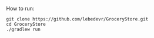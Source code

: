 How to run:

```
git clone https://github.com/lebedevr/GroceryStore.git
cd GroceryStore
./gradlew run
```
